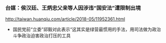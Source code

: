 ### 台媒：侯汉廷、王炳忠父亲等人因涉违“国安法”遭限制出境
http://taiwan.huanqiu.com/article/2018-05/11952361.html
- 国民党前“立委”邱毅对此表示“这其实是绿营最惯用的手法，用司法做为政治斗争政治迫害政治打压的工具